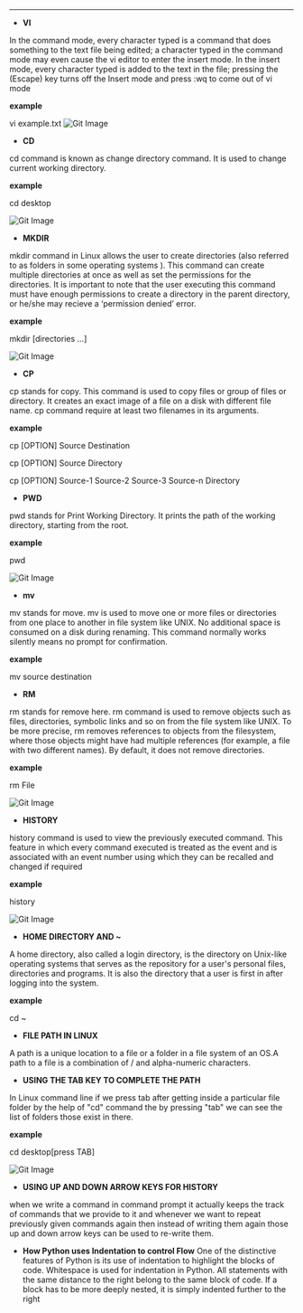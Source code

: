 ﻿﻿﻿﻿﻿﻿﻿﻿﻿﻿﻿﻿﻿﻿﻿﻿﻿﻿﻿﻿﻿﻿﻿﻿﻿﻿﻿﻿﻿﻿﻿﻿﻿﻿﻿﻿﻿﻿﻿﻿﻿* **  * **VI**In the command mode, every character typed is a command that does something to the text file being edited; a character typed in the command mode may even cause the vi editor to enter the insert mode. In the insert mode, every character typed is added to the text in the file; pressing the <Esc> (Escape) key turns off the Insert mode and press :wq to come out of vi mode**example**vi example.txt![Git Image](Image/Img4.PNG)* **CD**cd command is known as change directory command. It is used to change current working directory.**example**cd desktop![Git Image](Image/Img1.PNG)* **MKDIR**mkdir command in Linux allows the user to create directories (also referred to as folders in some operating systems ). This command can create multiple directories at once as well as set the permissions for the directories. It is important to note that the user executing this command must have enough permissions to create a directory in the parent directory, or he/she may recieve a ‘permission denied’ error.**example**mkdir  [directories ...]![Git Image](Image/Img2.PNG)* **CP**cp stands for copy. This command is used to copy files or group of files or directory. It creates an exact image of a file on a disk with different file name. cp command require at least two filenames in its arguments. **example**cp [OPTION] Source Destinationcp [OPTION] Source Directorycp [OPTION] Source-1 Source-2 Source-3 Source-n Directory* **PWD**pwd stands for Print Working Directory. It prints the path of the working directory, starting from the root.**example**pwd![Git Image](Image/Img3.PNG)* **mv**mv stands for move. mv is used to move one or more files or directories from one place to another in file system like UNIX.No additional space is consumed on a disk during renaming. This command normally works silently means no prompt for confirmation.**example**mv source destination* **RM**rm stands for remove here. rm command is used to remove objects such as files, directories, symbolic links and so on from the file system like UNIX. To be more precise, rm removes references to objects from the filesystem, where those objects might have had multiple references (for example, a file with two different names). By default, it does not remove directories.**example**rm  File![Git Image](Image/Img6.PNG) * **HISTORY**history command is used to view the previously executed command. This feature in which every command executed is treated as the event and is associated with an event number using which they can be recalled and changed if required**example**history ![Git Image](Image/Img5.PNG)* **HOME DIRECTORY AND ~**A home directory, also called a login directory, is the directory on Unix-like operating systems that serves as the repository for a user's personal files, directories and programs. It is also the directory that a user is first in after logging into the system. **example**cd ~* **FILE PATH IN LINUX**A path is a unique location to a file or a folder in a file system of an OS.A path to a file is a combination of / and alpha-numeric characters.*  **USING THE TAB KEY TO COMPLETE THE PATH**In Linux command line if we press tab after getting inside a particular file folder by the help of "cd" commandthe by pressing "tab" we can see the list of folders those exist in there.**example**cd desktop[press TAB]![Git Image](Image/Img7.PNG)* **USING UP AND DOWN ARROW KEYS FOR HISTORY**when we write a command in command prompt it actually keeps the track of commands that we provide to itand whenever we want to repeat previously given commands again then instead of writing them again those up and down arrow keys can be used to re-write them.* **How Python uses Indentation to control Flow**One of the distinctive features of Python is its use of indentation to highlight the blocks of code. Whitespace is used for indentation in Python. All statements with the same distance to the right belong to the same block of code. If a block has to be more deeply nested, it is simply indented further to the right